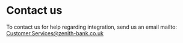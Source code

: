 # Contact us

To contact us for help regarding integration, send us an email  mailto: Customer.Services@zenith-bank.co.uk
